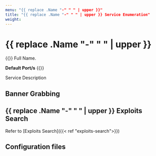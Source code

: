 ```yaml
---
menu: "{{ replace .Name "-" " " | upper }}"
title: "{{ replace .Name "-" " " | upper }} Service Enumeration"
weight:
---
```

# {{ replace .Name "-" " " | upper }}

{{<hint info>}}
Full Name.

**Default Port/s**
{{</hint>}}

Service Description

## Banner Grabbing

## {{ replace .Name "-" " " | upper }} Exploits Search

Refer to [Exploits Search]({{< ref "exploits-search">}})

## Configuration files
